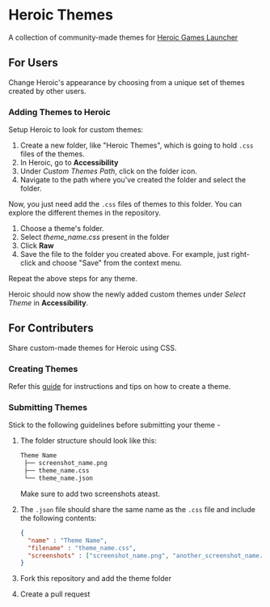 # Heroic Themes

A collection of community-made themes for [Heroic Games Launcher](https://github.com/Heroic-Games-Launcher/HeroicGamesLauncher)

## For Users
Change Heroic's appearance by choosing from a unique set of themes created by other users.

### Adding Themes to Heroic
Setup Heroic to look for custom themes:

1. Create a new folder, like "Heroic Themes", which is going to hold `.css` files of the themes.
2. In Heroic, go to **Accessibility**
3. Under _Custom Themes Path_, click on the folder icon.
4. Navigate to the path where you've created the folder and select the folder.

Now, you just need add the `.css` files of themes to this folder. You can explore the different themes in the repository.
1. Choose a theme's folder.
2. Select _theme_name.css_ present in the folder
3. Click **Raw**
4. Save the file to the folder you created above. For example, just right-click and choose "Save" from the context menu.

Repeat the above steps for any theme.

Heroic should now show the newly added custom themes under _Select Theme_ in **Accessibility**. 

## For Contributers
Share custom-made themes for Heroic using CSS.

### Creating Themes
Refer this [guide](https://github.com/Heroic-Games-Launcher/HeroicGamesLauncher/wiki/Custom-Themes) for instructions and tips on how to create a theme.

### Submitting Themes
Stick to the following guidelines before submitting your theme -

1. The folder structure should look like this:

   ```bash
   Theme Name 
    ├── screenshot_name.png
    ├── theme_name.css 
    └── theme_name.json 

   ```

   Make sure to add two screenshots ateast.
   
 2. The `.json` file should share the same name as the `.css` file and include the following contents:
    
    ```json
    {
      "name" : "Theme Name",
      "filename" : "theme_name.css",
      "screenshots" : ["screenshot_name.png", "another_screenshot_name.png"]
    }
    ```
 3. Fork this repository and add the theme folder
 4. Create a pull request
